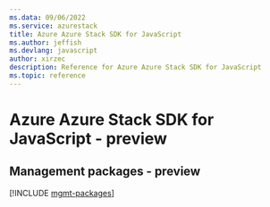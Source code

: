 ```yaml
---
ms.data: 09/06/2022
ms.service: azurestack
title: Azure Azure Stack SDK for JavaScript
ms.author: jeffish
ms.devlang: javascript
author: xirzec
description: Reference for Azure Azure Stack SDK for JavaScript
ms.topic: reference
---
```

# Azure Azure Stack SDK for JavaScript - preview

## Management packages - preview
[!INCLUDE [mgmt-packages](azure-stack-mgmt-index.md)]